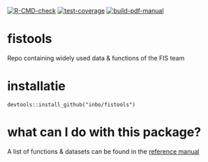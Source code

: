 <!-- badges: start -->

[![R-CMD-check](https://github.com/inbo/fistools/actions/workflows/R-CMD-check.yaml/badge.svg)](https://github.com/inbo/fistools/actions/workflows/R-CMD-check.yaml) [![test-coverage](https://github.com/inbo/fistools/actions/workflows/test-coverage.yaml/badge.svg)](https://github.com/inbo/fistools/actions/workflows/test-coverage.yaml) [![build-pdf-manual](https://github.com/inbo/fistools/actions/workflows/build_pdf_manual.yaml/badge.svg)](https://github.com/inbo/fistools/actions/workflows/build_pdf_manual.yaml)

<!-- badges: end -->

# fistools

Repo containing widely used data & functions of the FIS team

# installatie

```         
devtools::install_github("inbo/fistools")
```

# what can I do with this package?

A list of functions & datasets can be found in the [reference manual](https://docs.google.com/viewer?url=https://raw.githubusercontent.com/inbo/fistools/main/fistools.pdf)
